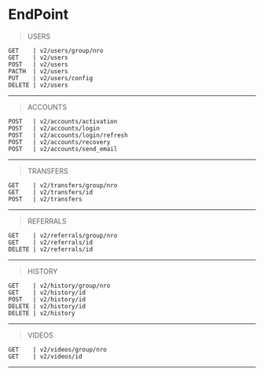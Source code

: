 EndPoint
=

>USERS

    GET    | v2/users/group/nro
    GET    | v2/users
    POST   | v2/users
    PACTH  | v2/users
    PUT    | v2/users/config
    DELETE | v2/users

---

>ACCOUNTS

    POST   | v2/accounts/activation
    POST   | v2/accounts/login
    POST   | v2/accounts/login/refresh
    POST   | v2/accounts/recovery
    POST   | v2/accounts/send_email

---

>TRANSFERS

    GET    | v2/transfers/group/nro
    GET    | v2/transfers/id
    POST   | v2/transfers

---

>REFERRALS

    GET    | v2/referrals/group/nro
    GET    | v2/referrals/id
    DELETE | v2/referrals/id

---

>HISTORY

    GET    | v2/history/group/nro
    GET    | v2/history/id
    POST   | v2/history/id
    DELETE | v2/history/id
    DELETE | v2/history

---

>VIDEOS

    GET    | v2/videos/group/nro
    GET    | v2/videos/id

---
